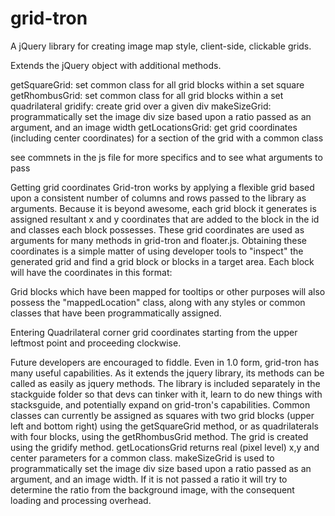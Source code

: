 # grid-tron
A jQuery library for creating image map style, client-side, clickable grids.

Extends the jQuery object with additional methods.

getSquareGrid: set common class for all grid blocks within a set square
getRhombusGrid: set common class for all grid blocks within a set quadrilateral
gridify: create grid over a given div
makeSizeGrid: programmatically set the image div size based upon a ratio passed as an argument, and an image width
getLocationsGrid: get grid coordinates (including center coordinates) for a section of the grid with a common class

see commnets in the js file for more specifics and to see what arguments to pass

Getting grid coordinates
Grid-tron works by applying a flexible grid based upon a consistent number of columns and rows passed to the library as arguments. Because it is beyond awesome, each grid block it generates is assigned resultant x and y coordinates that are added to the block in the id and classes each block possesses. These grid coordinates are used as arguments for many methods in grid-tron and floater.js. Obtaining these coordinates is a simple matter of using developer tools to "inspect" the generated grid and find a grid block or blocks in a target area. Each block will have the coordinates in this format:  <div id="right_content_GRID_35_119" class="gridBlock x35 y119 "> </div> 

Grid blocks which have been mapped for tooltips or other purposes will also possess the "mappedLocation" class, along with any styles or common classes that have been programmatically assigned.

Entering Quadrilateral corner grid coordinates starting from the upper leftmost point and proceeding clockwise.

Future developers are encouraged to fiddle. Even in 1.0 form, grid-tron has many useful capabilities. As it extends the jquery library, its methods can be called as easily as jquery methods. The library is included separately in the stackguide folder so that devs can tinker with it, learn to do new things with stacksguide, and potentially expand on grid-tron's capabilities. Common classes can currently be assigned as squares with two grid blocks (upper left and bottom right) using the getSquareGrid method, or as quadrilaterals with four blocks, using the getRhombusGrid method. The grid is created using the gridify method. getLocationsGrid returns real (pixel level) x,y and center parameters for a common class. makeSizeGrid is used to programmatically set the image div size based upon a ratio passed as an argument, and an image width. If it is not passed a ratio it will try to determine the ratio from the background image, with the consequent loading and processing overhead. 




